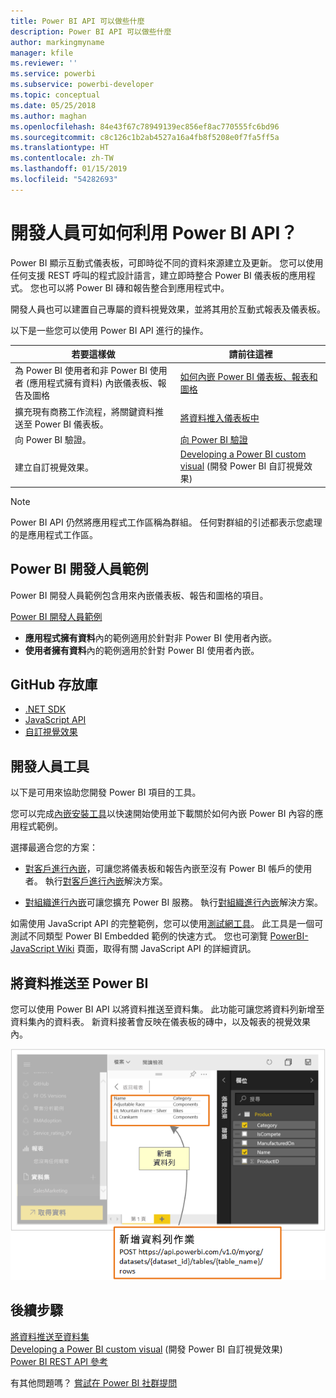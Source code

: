 ```yaml
---
title: Power BI API 可以做些什麼
description: Power BI API 可以做些什麼
author: markingmyname
manager: kfile
ms.reviewer: ''
ms.service: powerbi
ms.subservice: powerbi-developer
ms.topic: conceptual
ms.date: 05/25/2018
ms.author: maghan
ms.openlocfilehash: 84e43f67c78949139ec856ef8ac770555fc6bd96
ms.sourcegitcommit: c8c126c1b2ab4527a16a4fb8f5208e0f7fa5ff5a
ms.translationtype: HT
ms.contentlocale: zh-TW
ms.lasthandoff: 01/15/2019
ms.locfileid: "54282693"
---
```

# <a name="what-can-developers-do-with-the-power-bi-api"></a>開發人員可如何利用 Power BI API？

Power BI 顯示互動式儀表板，可即時從不同的資料來源建立及更新。 您可以使用任何支援 REST 呼叫的程式設計語言，建立即時整合 Power BI 儀表板的應用程式。 您也可以將 Power BI 磚和報告整合到應用程式中。

開發人員也可以建置自己專屬的資料視覺效果，並將其用於互動式報表及儀表板。

以下是一些您可以使用 Power BI API 進行的操作。

| **若要這樣做** | **請前往這裡** |
| --- | --- |
| 為 Power BI 使用者和非 Power BI 使用者 (應用程式擁有資料) 內嵌儀表板、報告及圖格 |[如何內嵌 Power BI 儀表板、報表和圖格](embedding-content.md) |
| 擴充現有商務工作流程，將關鍵資料推送至 Power BI 儀表板。 |[將資料推入儀表板中](walkthrough-push-data.md) |
| 向 Power BI 驗證。 |[向 Power BI 驗證](get-azuread-access-token.md) |
| 建立自訂視覺效果。 |[Developing a Power BI custom visual](custom-visual-develop-tutorial.md) (開發 Power BI 自訂視覺效果) |

> [!NOTE]
> Power BI API 仍然將應用程式工作區稱為群組。 任何對群組的引述都表示您處理的是應用程式工作區。

## <a name="power-bi-developer-samples"></a>Power BI 開發人員範例

Power BI 開發人員範例包含用來內嵌儀表板、報告和圖格的項目。

[Power BI 開發人員範例](https://github.com/Microsoft/PowerBI-Developer-Samples)

* **應用程式擁有資料**內的範例適用於針對非 Power BI 使用者內嵌。
* **使用者擁有資料**內的範例適用於針對 Power BI 使用者內嵌。

## <a name="github-repositories"></a>GitHub 存放庫

* [.NET SDK](https://github.com/Microsoft/PowerBI-CSharp)
* [JavaScript API](https://github.com/Microsoft/PowerBI-JavaScript)
* [自訂視覺效果](https://github.com/Microsoft/PowerBI-visuals)

## <a name="developer-tools"></a>開發人員工具

以下是可用來協助您開發 Power BI 項目的工具。

您可以完成[內嵌安裝工具](https://aka.ms/embedsetup)以快速開始使用並下載關於如何內嵌 Power BI 內容的應用程式範例。

選擇最適合您的方案：

* [對客戶進行內嵌](embedding.md#embedding-for-your-customers)，可讓您將儀表板和報告內嵌至沒有 Power BI 帳戶的使用者。 執行[對客戶進行內嵌](https://aka.ms/embedsetup/AppOwnsData)解決方案。

* [對組織進行內嵌](embedding.md#embedding-for-your-organization)可讓您擴充 Power BI 服務。 執行[對組織進行內嵌](https://aka.ms/embedsetup/UserOwnsData)解決方案。

如需使用 JavaScript API 的完整範例，您可以使用[測試網工具](https://microsoft.github.io/PowerBI-JavaScript/demo)。 此工具是一個可測試不同類型 Power BI Embedded 範例的快速方式。 您也可瀏覽 [PowerBI-JavaScript Wiki](https://github.com/Microsoft/powerbi-javascript/wiki) 頁面，取得有關 JavaScript API 的詳細資訊。

## <a name="push-data-into-power-bi"></a>將資料推送至 Power BI

您可以使用 Power BI API 以將資料推送至資料集。 此功能可讓您將資料列新增至資料集內的資料表。 新資料接著會反映在儀表板的磚中，以及報表的視覺效果內。

![推送資料範例](media/what-can-you-do/powerbi-push-data.png)

## <a name="next-steps"></a>後續步驟

[將資料推送至資料集](walkthrough-push-data.md)  
[Developing a Power BI custom visual](custom-visual-develop-tutorial.md) (開發 Power BI 自訂視覺效果)  
[Power BI REST API 參考](https://docs.microsoft.com/rest/api/power-bi/)  

有其他問題嗎？ [嘗試在 Power BI 社群提問](http://community.powerbi.com/)
